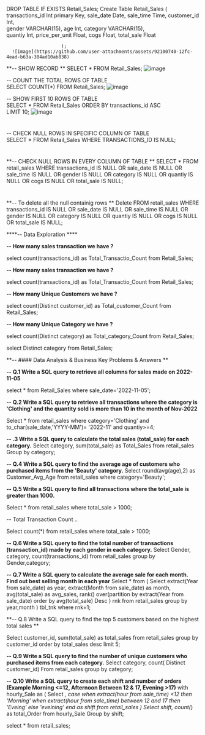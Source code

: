 DROP TABLE IF EXISTS Retail_Sales;
Create Table Retail_Sales
					(
							transactions_id Int primary Key,
							sale_date Date,
							sale_time Time,
							customer_id Int,	
							gender VARCHAR(15),	
							age	Int,
							category VARCHAR(15),	
							quantiy	Int,
							price_per_unit	Float,
							cogs Float,	
							total_sale Float
							
						);
      ![image](https://github.com/user-attachments/assets/92100740-12fc-4ead-b63a-384ad10ab838)


**--  SHOW RECORD **
SELECT * FROM Retail_Sales;
![image](https://github.com/user-attachments/assets/197855a8-a8ea-432d-8d28-9f01b25b43e8)



--  COUNT THE TOTAL ROWS OF TABLE  
SELECT COUNT(*) FROM Retail_Sales;
![image](https://github.com/user-attachments/assets/0ee4f705-0740-4dbd-a42a-ef8b77200e9e)

--  SHOW  FIRST 10 ROWS   OF TABLE  
SELECT * 
	FROM Retail_Sales 
ORDER BY transactions_id ASC  
LIMIT 10;
![image](https://github.com/user-attachments/assets/52c80058-e550-45c4-a3d9-da2f5512bdae)

#
--  CHECK NULL ROWS IN SPECIFIC COLUMN OF TABLE  
SELECT *
	FROM Retail_Sales
WHERE TRANSACTIONS_ID IS NULL;


#
**--  CHECK NULL ROWS IN EVERY COLUMN OF TABLE  **
SELECT * FROM retail_sales
WHERE 
    transactions_id IS NULL
    OR
    sale_date IS NULL
    OR 
    sale_time IS NULL
    OR
    gender IS NULL
    OR
    category IS NULL
    OR
    quantiy IS NULL
    OR
    cogs IS NULL
    OR
    total_sale IS NULL;

#
**--  To delete all the null containig rows **
Delete
	 FROM retail_sales
WHERE 
    transactions_id IS NULL
    OR
    sale_date IS NULL
    OR 
    sale_time IS NULL
    OR
    gender IS NULL
    OR
    category IS NULL
    OR
    quantiy IS NULL
    OR
    cogs IS NULL
    OR
    total_sale IS NULL;
		

****-- Data Exploration ****

**-- How many sales transaction we have ?**

select 
	count(transactions_id) as Total_Transactio_Count 
	from Retail_Sales;


**-- How many sales transaction we have ?**

select 
	count(transactions_id) as Total_Transactio_Count 	from Retail_Sales;

**-- How many Unique Customers we have ?**

select 
	count(Distinct customer_id) as Total_customer_Count 	from Retail_Sales;

**-- How many Unique Category we have ?**

select 
	count(Distinct category) as Total_category_Count 	from Retail_Sales;

select 
	Distinct category
from Retail_Sales;


**-- #### Data Analysis & Business Key Problems & Answers **


**-- Q.1 Write a SQL query to retrieve all columns for sales made on 2022-11-05**

select * 
	from Retail_Sales
where
	sale_date='2022-11-05';

**-- Q.2 Write a SQL query to retrieve all transactions where the category is 'Clothing' and the quantity sold is more than 10 in the month of Nov-2022**

Select *
	from retail_sales
where category='Clothing'
and to_char(sale_date,'YYYY-MM')= '2022-11'
and quantiy>=4;

**-- .3 Write a SQL query to calculate the total sales (total_sale) for each category.**
Select 
	category, sum(total_sale) as Total_Sales
from retail_sales
Group by  category;

**-- Q.4 Write a SQL query to find the average age of customers who purchased items from the 'Beauty' category.**
Select 
	round(avg(age),2) as Customer_Avg_Age
from retail_sales
where
	category='Beauty';

**-- Q.5 Write a SQL query to find all transactions where the total_sale is greater than 1000.**

Select *
	from retail_sales
where
	total_sale > 1000;

-- Total Transaction Count ..

Select count(*)
	from retail_sales
where
	total_sale > 1000;



**-- Q.6 Write a SQL query to find the total number of transactions (transaction_id) made by each gender in each category.**
Select 
	Gender, category, count(transactions_id)
	from retail_sales
group by 
	Gender,category;

**-- Q.7 Write a SQL query to calculate the average sale for each month. Find out best selling month in each year**
Select * from
			(
			Select 
				extract(Year from sale_date) as year,
				extract(Month from sale_date) as month,
				avg(total_sale) as avg_sales,
				rank() over(partition by extract(Year from sale_date) order by avg(total_sale) Desc ) rnk
				from retail_sales
			group by 
				year,month
			) tbl_tnk
where rnk=1;


**-- Q.8 Write a SQL query to find the top 5 customers based on the highest total sales **

Select 
	customer_id, 
	sum(total_sale) as total_sales
	from retail_sales
group by 
	customer_id
order by 
	total_sales desc 
limit 5;


**-- Q.9 Write a SQL query to find the number of unique customers who purchased items from each category.**
Select
	category,
	count( Distinct customer_id)
From retail_sales
group by 
	category;

**-- Q.10 Write a SQL query to create each shift and number of orders (Example Morning <=12, Afternoon Between 12 & 17, Evening >17)**
with hourly_Sale
	as
		(
		Select *,
			case
				when extract(hour from sale_time) <12 then 'Morning'
				when extract(hour from sale_time) between 12 and 17 then 'Eveing'
				else 'eveining'
			end as shift
		from retail_sales
		)
Select 
	shift, 
	count(*) as total_Order
from hourly_Sale
Group by shift;


select * from retail_sales;
	

	

